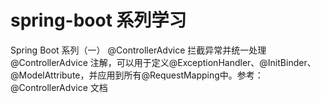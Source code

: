 # spring-boot 系列学习

Spring Boot 系列（一）
@ControllerAdvice 拦截异常并统一处理
@ControllerAdvice 注解，可以用于定义@ExceptionHandler、@InitBinder、@ModelAttribute，并应用到所有@RequestMapping中。参考：@ControllerAdvice 文档



